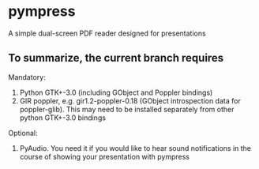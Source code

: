 pympress
========

A simple dual-screen PDF reader designed for presentations

To summarize, the current branch requires
-----------------------------------

Mandatory:
1. Python GTK+-3.0 (including GObject and Poppler bindings)
2. GIR poppler, e.g. gir1.2-poppler-0.18 (GObject introspection data for poppler-glib). This may need to be installed separately from other python GTK+-3.0 bindings

Optional:
1. PyAudio. You need it if you would like to hear sound notifications in the course of showing your presentation with pympress

